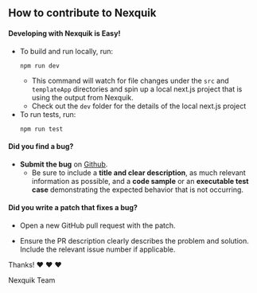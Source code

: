 ## How to contribute to Nexquik

#### **Developing with Nexquik is Easy!**

- To build and run locally, run:
  ```
  npm run dev
  ```
  - This command will  watch for file changes under the `src` and `templateApp` directories and spin up a local next.js project that is using the output from Nexquik.
  - Check out the `dev` folder for the details of the local next.js project
- To run tests, run:
  ```
  npm run test
  ```

#### **Did you find a bug?**

- **Submit the bug** on [Github](https://github.com/bcanfield/nexquik/issues/new).
  - Be sure to include a **title and clear description**, as much relevant information as possible, and a **code sample** or an **executable test case** demonstrating the expected behavior that is not occurring.

#### **Did you write a patch that fixes a bug?**

- Open a new GitHub pull request with the patch.

- Ensure the PR description clearly describes the problem and solution. Include the relevant issue number if applicable.

Thanks! ❤️ ❤️ ❤️

Nexquik Team
